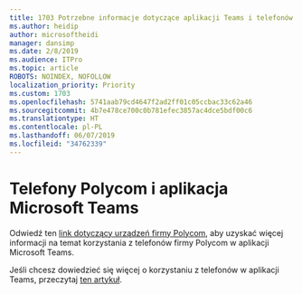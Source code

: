 ```yaml
---
title: 1703 Potrzebne informacje dotyczące aplikacji Teams i telefonów Polycom
ms.author: heidip
author: microsoftheidi
manager: dansimp
ms.date: 2/8/2019
ms.audience: ITPro
ms.topic: article
ROBOTS: NOINDEX, NOFOLLOW
localization_priority: Priority
ms.custom: 1703
ms.openlocfilehash: 5741aab79cd4647f2ad2ff01c05ccbac33c62a46
ms.sourcegitcommit: 4b7e478ce700c0b781efec3857ac4dce5bdf00c6
ms.translationtype: HT
ms.contentlocale: pl-PL
ms.lasthandoff: 06/07/2019
ms.locfileid: "34762339"
---
```

# <a name="polycom-phones-and-microsoft-teams"></a>Telefony Polycom i aplikacja Microsoft Teams

Odwiedź ten [link dotyczący urządzeń firmy Polycom](http://www.polycom.com/content/dam/polycom/common/documents/faqs/polycom-phones-and-microsoft-teams-faq-enus.pdf), aby uzyskać więcej informacji na temat korzystania z telefonów firmy Polycom w aplikacji Microsoft Teams.

Jeśli chcesz dowiedzieć się więcej o korzystaniu z telefonów w aplikacji Teams, przeczytaj [ten artykuł](https://docs.microsoft.com/pl-PL/microsoftteams/phones-for-teams).
